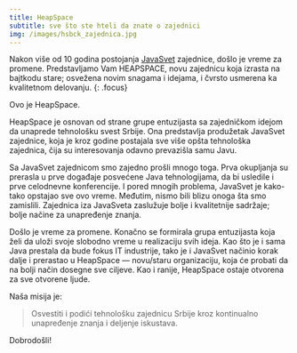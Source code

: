 ```yaml
---
title: HeapSpace
subtitle: sve što ste hteli da znate o zajednici
img: /images/hsbck_zajednica.jpg
---
```


Nakon više od 10 godina postojanja [JavaSvet](http://javasvet.rs) zajednice, došlo je vreme za promene.
Predstavljamo Vam HEAPSPACE, novu zajednicu koja izrasta na bajtkodu stare;
osvežena novim snagama i idejama, i čvrsto usmerena ka kvalitetnom delovanju.
{: .focus}

Ovo je HeapSpace.

HeapSpace je osnovan od strane grupe entuzijasta sa zajedničkom idejom da
unaprede tehnološku svest Srbije. Ona predstavlja produžetak JavaSvet zajednice,
koja je kroz godine postajala sve više opšta tehnološka zajednica, čija su
interesovanja odavno prevazišla samu Javu.

Sa JavaSvet zajednicom smo zajedno prošli mnogo toga. Prva okupljanja su
prerasla u prve događaje posvećene Java tehnologijama, da bi usledile i
prve celodnevne konferencije. I pored mnogih problema, JavaSvet je kako-tako
opstajao sve ovo vreme. Međutim, nismo bili blizu onoga šta smo zamislili.
Zajednica iza JavaSveta zaslužuje bolje i kvalitetnije sadržaje; bolje načine
za unapređenje znanja.

Došlo je vreme za promene. Konačno se formirala grupa entuzijasta koja želi da
uloži svoje slobodno vreme u realizaciju svih ideja. Kao što je i sama Java
prestala da bude fokus IT industrije, tako je i JavaSvet načinio korak dalje i
prerastao u HeapSpace — novu/staru organizaciju, koja će probati da na bolji
način dosegne sve ciljeve. Kao i ranije, HeapSpace ostaje otvorena za sve
otvorene ljude.

Naša misija je:

> Osvestiti i podići tehnološku zajednicu Srbije kroz kontinualno unapređenje
> znanja i deljenje iskustava.

Dobrodošli!